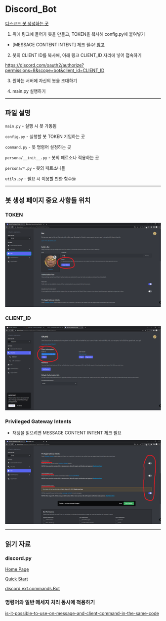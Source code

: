 # Discord_Bot

[디스코드 봇 생성하는 곳](https://discord.com/developers/applications)

1. 위에 링크에 들어가 봇을 만들고, TOKEN을 복사해 config.py에 붙여넣기
- [MESSAGE CONTENT INTENT] 체크 필수! [참고](https://github.com/star14ms/Discord_Bot#privileged-gateway-intents)

2. 봇의 CLIENT ID를 복사해, 아래 링크 CLIENT_ID 자리에 넣어 접속하기

https://discord.com/oauth2/authorize?permissions=8&scope=bot&client_id=CLIENT_ID

3. 원하는 서버에 자신의 봇을 초대하기

4. main.py 실행하기

---

## 파일 설명

`main.py` - 실행 시 봇 가동됨

`config.py` - 실행할 봇 TOKEN 기입하는 곳

`command.py` - 봇 명령어 설정하는 곳

`persona/__init__.py` - 봇의 페르소나 적용하는 곳

`persona/*.py` - 봇의 페르소나들

`utils.py` - 필요 시 이용할 만한 함수들

---

## 봇 생성 페이지 중요 사항들 위치

### TOKEN
![](bot_base/img/token.png)

### CLIENT_ID
![](bot_base/img/client_id.png)

### Privileged Gateway Intents
- 채팅을 읽으려면 MESSAGE CONTENT INTENT 체크 필요

![](bot_base/img/privileged_gateway_intents.png)

---

## 읽기 자료

### discord.py

[Home Page]()

[Quick Start](https://discordpy.readthedocs.io/en/stable/quickstart.html)

[discord.ext.commands.Bot](https://discordpy.readthedocs.io/en/stable/ext/commands/api.html#bots)


### 명령어와 일반 메세지 처리 동시에 적용하기
[is-it-possible-to-use-on-message-and-client-command-in-the-same-code](https://stackoverflow.com/questions/62150817/is-it-possible-to-use-on-message-and-client-command-in-the-same-code)